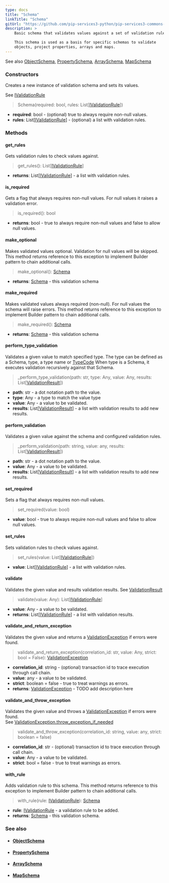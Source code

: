 ```yaml
---
type: docs
title: "Schema"
linkTitle: "Schema"
gitUrl: "https://github.com/pip-services3-python/pip-services3-commons-python"
description: >
    Basic schema that validates values against a set of validation rules.

    This schema is used as a basis for specific schemas to validate 
    objects, project properties, arrays and maps.
---
```


See also [ObjectSchema](../object_schema), [PropertySchema](../property_schema), 
[ArraySchema](../array_schema), [MapSchema](../map_schema)

### Constructors
Creates a new instance of validation schema and sets its values.

See [IValidationRule](../ivalidation_rule)

> Schema(required: bool, rules: List[[IValidationRule](../ivalidation_rule)])

- **required**: bool - (optional) true to always require non-null values.
- **rules**: List[[IValidationRule](../ivalidation_rule)] - (optional) a list with validation rules.


### Methods

#### get_rules
Gets validation rules to check values against.

> get_rules(): List[[IValidationRule](../ivalidation_rule)]

- **returns**: List[[IValidationRule](../ivalidation_rule)] - a list with validation rules.

#### is_required
Gets a flag that always requires non-null values.
For null values it raises a validation error.

> is_required(): bool

- **returns**: bool - true to always require non-null values and false to allow null values.

#### make_optional
Makes validated values optional.
Validation for null values will be skipped.
This method returns reference to this exception to implement Builder pattern
to chain additional calls.

> make_optional(): [Schema]()

- **returns**: [Schema]() - this validation schema


#### make_required
Makes validated values always required (non-null).
For null values the schema will raise errors.
This method returns reference to this exception to implement Builder pattern
to chain additional calls.

> make_required(): [Schema]()

- **returns**: [Schema]() - this validation schema

#### perform_type_validation
Validates a given value to match specified type.
The type can be defined as a Schema, type, a type name or [TypeCode](../convert/type_code)
When type is a Schema, it executes validation recursively against that Schema.

> _perform_type_validation(path: str, type: Any, value: Any, results: List[[ValidationResult](../validation_result)])

- **path**: str - a dot notation path to the value.
- **type**: Any - a type to match the value type
- **value**: Any - a value to be validated.
- **results**: List[[ValidationResult](../validation_result)] - a list with validation results to add new results.

#### perform_validation
Validates a given value against the schema and configured validation rules.

> _perform_validation(path: string, value: any, results: List[[ValidationResult](../validation_result)])

- **path**: str - a dot notation path to the value.
- **value**: Any - a value to be validated.
- **results**: List[[ValidationResult](../validation_result)] - a list with validation results to add new results.

#### set_required
Sets a flag that always requires non-null values.

> set_required(value: bool)

- **value**: bool - true to always require non-null values and false to allow null values.

#### set_rules
Sets validation rules to check values against.

> set_rules(value: List[[IValidationRule](../ivalidation_rule)])

- **value**: List[[IValidationRule](../ivalidation_rule)] - a list with validation rules.


#### validate
Validates the given value and results validation results.
See [ValidationResult](../validation_result)

> validate(value: Any): List[[IValidationRule](../ivalidation_rule)]

- **value**: Any - a value to be validated.
- **returns**: List[[IValidationRule](../ivalidation_rule)] - a list with validation results.


#### validate_and_return_exception
Validates the given value and returns a [ValidationException](../validation_exception) if errors were found.

> validate_and_return_exception(correlation_id: str, value: Any, strict: bool = False): [ValidationException](../validation_exception)

- **correlation_id**: string - (optional) transaction id to trace execution through call chain.
- **value**: any -  a value to be validated.
- **strict**: boolean = false - true to treat warnings as errors.
- **returns**: [ValidationException](../validation_exception) - TODO add description here

#### validate_and_throw_exception
Validates the given value and throws a [ValidationException](../validation_exception) if errors were found.  
See [ValidationException.throw_exception_if_needed](../validation_exception/#throw_exception_if_needed)

> validate_and_throw_exception(correlation_id: string, value: any, strict: boolean = false)

- **correlation_id**: str - (optional) transaction id to trace execution through call chain.
- **value**: Any - a value to be validated.
- **strict**: bool = false - true to treat warnings as errors.


#### with_rule
Adds validation rule to this schema.
This method returns reference to this exception to implement Builder pattern
to chain additional calls.

> with_rule(rule: [IValidationRule](../ivalidation_rule)): [Schema]()

- **rule**: [IValidationRule](../ivalidation_rule) - a validation rule to be added.
- **returns**: [Schema]() - this validation schema.



### See also
- #### [ObjectSchema](../object_schema)
- #### [PropertySchema](../property_schema) 
- #### [ArraySchema](../array_schema)
- #### [MapSchema](../map_schema)
